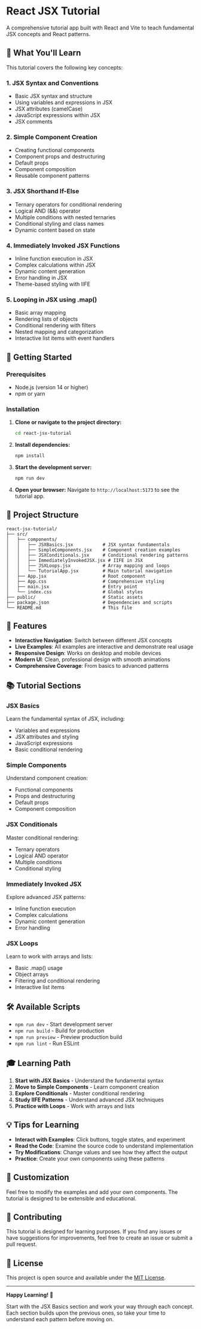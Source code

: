 # React JSX Tutorial

A comprehensive tutorial app built with React and Vite to teach fundamental JSX concepts and React patterns.

## 🎯 What You'll Learn

This tutorial covers the following key concepts:

### 1. **JSX Syntax and Conventions**
- Basic JSX syntax and structure
- Using variables and expressions in JSX
- JSX attributes (camelCase)
- JavaScript expressions within JSX
- JSX comments

### 2. **Simple Component Creation**
- Creating functional components
- Component props and destructuring
- Default props
- Component composition
- Reusable component patterns

### 3. **JSX Shorthand If-Else**
- Ternary operators for conditional rendering
- Logical AND (&&) operator
- Multiple conditions with nested ternaries
- Conditional styling and class names
- Dynamic content based on state

### 4. **Immediately Invoked JSX Functions**
- Inline function execution in JSX
- Complex calculations within JSX
- Dynamic content generation
- Error handling in JSX
- Theme-based styling with IIFE

### 5. **Looping in JSX using .map()**
- Basic array mapping
- Rendering lists of objects
- Conditional rendering with filters
- Nested mapping and categorization
- Interactive list items with event handlers

## 🚀 Getting Started

### Prerequisites
- Node.js (version 14 or higher)
- npm or yarn

### Installation

1. **Clone or navigate to the project directory:**
   ```bash
   cd react-jsx-tutorial
   ```

2. **Install dependencies:**
   ```bash
   npm install
   ```

3. **Start the development server:**
   ```bash
   npm run dev
   ```

4. **Open your browser:**
   Navigate to `http://localhost:5173` to see the tutorial app.

## 📁 Project Structure

```
react-jsx-tutorial/
├── src/
│   ├── components/
│   │   ├── JSXBasics.jsx           # JSX syntax fundamentals
│   │   ├── SimpleComponents.jsx    # Component creation examples
│   │   ├── JSXConditionals.jsx     # Conditional rendering patterns
│   │   ├── ImmediatelyInvokedJSX.jsx # IIFE in JSX
│   │   ├── JSXLoops.jsx            # Array mapping and loops
│   │   └── TutorialApp.jsx         # Main tutorial navigation
│   ├── App.jsx                     # Root component
│   ├── App.css                     # Comprehensive styling
│   ├── main.jsx                    # Entry point
│   └── index.css                   # Global styles
├── public/                         # Static assets
├── package.json                    # Dependencies and scripts
└── README.md                       # This file
```

## 🎨 Features

- **Interactive Navigation**: Switch between different JSX concepts
- **Live Examples**: All examples are interactive and demonstrate real usage
- **Responsive Design**: Works on desktop and mobile devices
- **Modern UI**: Clean, professional design with smooth animations
- **Comprehensive Coverage**: From basics to advanced patterns

## 📚 Tutorial Sections

### JSX Basics
Learn the fundamental syntax of JSX, including:
- Variables and expressions
- JSX attributes and styling
- JavaScript expressions
- Basic conditional rendering

### Simple Components
Understand component creation:
- Functional components
- Props and destructuring
- Default props
- Component composition

### JSX Conditionals
Master conditional rendering:
- Ternary operators
- Logical AND operator
- Multiple conditions
- Conditional styling

### Immediately Invoked JSX
Explore advanced JSX patterns:
- Inline function execution
- Complex calculations
- Dynamic content generation
- Error handling

### JSX Loops
Learn to work with arrays and lists:
- Basic .map() usage
- Object arrays
- Filtering and conditional rendering
- Interactive list items

## 🛠️ Available Scripts

- `npm run dev` - Start development server
- `npm run build` - Build for production
- `npm run preview` - Preview production build
- `npm run lint` - Run ESLint

## 🎓 Learning Path

1. **Start with JSX Basics** - Understand the fundamental syntax
2. **Move to Simple Components** - Learn component creation
3. **Explore Conditionals** - Master conditional rendering
4. **Study IIFE Patterns** - Understand advanced JSX techniques
5. **Practice with Loops** - Work with arrays and lists

## 💡 Tips for Learning

- **Interact with Examples**: Click buttons, toggle states, and experiment
- **Read the Code**: Examine the source code to understand implementation
- **Try Modifications**: Change values and see how they affect the output
- **Practice**: Create your own components using these patterns

## 🔧 Customization

Feel free to modify the examples and add your own components. The tutorial is designed to be extensible and educational.

## 📝 Contributing

This tutorial is designed for learning purposes. If you find any issues or have suggestions for improvements, feel free to create an issue or submit a pull request.

## 📄 License

This project is open source and available under the [MIT License](LICENSE).

---

**Happy Learning! 🚀**

Start with the JSX Basics section and work your way through each concept. Each section builds upon the previous ones, so take your time to understand each pattern before moving on.
